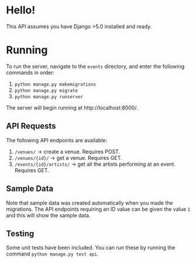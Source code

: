 # Hello!
This API assumes you have Django >5.0 installed and ready.
# Running
To run the server, navigate to the `events` directory, and enter the following commands in order: 

 1. `python manage.py makemigrations`
 2. `python manage.py migrate`
 3. `python manage.py runserver`

The server will begin running at http://localhost:8000/.
##  API Requests
The following API endpoints are available:

 1. `/venues/` -> create a venue. Requires POST.
 2. `/venues/{id}/` -> get a venue. Requires GET.
 3. `/events/{id}/artists/` -> get all the artists performing at an event. Requires GET.

## Sample Data
Note that sample data was created automatically when you made the migrations. The API endpoints requiring an ID value can be given the value `1` and this will show the sample data.

## Testing
Some unit tests have been included. You can run these by running the command `python manage.py test api`.
